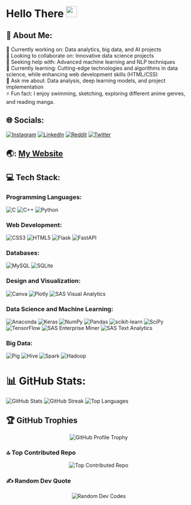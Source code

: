
<h1>
  Hello There
  <img src="https://media.giphy.com/media/hvRJCLFzcasrR4ia7z/giphy.gif" width="30px"/>
</h1>


## 💫 About Me:
🔭 Currently working on: Data analytics, big data, and AI projects<br>
👯 Looking to collaborate on: Innovative data science projects<br>
🤝 Seeking help with: Advanced machine learning and NLP techniques<br>
🌱 Currently learning: Cutting-edge technologies and algorithms in data science, while enhancing web development skills (HTML/CSS)<br>
💬 Ask me about: Data analysis, deep learning models, and project implementation<br>
⚡ Fun fact: I enjoy swimming, sketching, exploring different anime genres, and reading manga.

## 🌐 Socials:
[![Instagram](https://img.shields.io/badge/Instagram-%23E4405F.svg?logo=Instagram&logoColor=white)](https://instagram.com/absterjr)
[![LinkedIn](https://img.shields.io/badge/LinkedIn-%230077B5.svg?logo=linkedin&logoColor=white)](https://linkedin.com/in/absterjr)
[![Reddit](https://img.shields.io/badge/Reddit-%23FF4500.svg?logo=Reddit&logoColor=white)](https://reddit.com/user/absterjr)
[![Twitter](https://img.shields.io/badge/Twitter-%231DA1F2.svg?logo=Twitter&logoColor=white)](https://twitter.com/AbsterJr)

## 🌏: [My Website](https://iamaryaman.tech)

## 💻 Tech Stack:
### Programming Languages:
![C](https://img.shields.io/badge/c-%2300599C.svg?style=plastic&logo=c&logoColor=white)
![C++](https://img.shields.io/badge/c++-%2300599C.svg?style=plastic&logo=c%2B%2B&logoColor=white)
![Python](https://img.shields.io/badge/python-3670A0?style=plastic&logo=python&logoColor=ffdd54)

### Web Development:
![CSS3](https://img.shields.io/badge/css3-%231572B6.svg?style=plastic&logo=css3&logoColor=white)
![HTML5](https://img.shields.io/badge/html5-%23E34F26.svg?style=plastic&logo=html5&logoColor=white)
![Flask](https://img.shields.io/badge/flask-%23000.svg?style=plastic&logo=flask&logoColor=white)
![FastAPI](https://img.shields.io/badge/FastAPI-005571?style=plastic&logo=fastapi)

### Databases:
![MySQL](https://img.shields.io/badge/mysql-%2300f.svg?style=plastic&logo=mysql&logoColor=white)
![SQLite](https://img.shields.io/badge/sqlite-%2307405e.svg?style=plastic&logo=sqlite&logoColor=white)

### Design and Visualization:
![Canva](https://img.shields.io/badge/Canva-%2300C4CC.svg?style=plastic&logo=Canva&logoColor=white)
![Plotly](https://img.shields.io/badge/Plotly-%233F4F75.svg?style=plastic&logo=plotly&logoColor=white)
![SAS Visual Analytics](https://img.shields.io/badge/SAS%20Visual%20Analytics-%23CC6699.svg?style=plastic&logo=SAS&logoColor=white)

### Data Science and Machine Learning:
![Anaconda](https://img.shields.io/badge/Anaconda-%2344A833.svg?style=plastic&logo=anaconda&logoColor=white)
![Keras](https://img.shields.io/badge/Keras-%23D00000.svg?style=plastic&logo=Keras&logoColor=white)
![NumPy](https://img.shields.io/badge/numpy-%23013243.svg?style=plastic&logo=numpy&logoColor=white)
![Pandas](https://img.shields.io/badge/pandas-%23150458.svg?style=plastic&logo=pandas&logoColor=white)
![scikit-learn](https://img.shields.io/badge/scikit--learn-%23F7931E.svg?style=plastic&logo=scikit-learn&logoColor=white)
![SciPy](https://img.shields.io/badge/SciPy-%230C55A5.svg?style=plastic&logo=scipy&logoColor=white)
![TensorFlow](https://img.shields.io/badge/TensorFlow-%23FF6F00.svg?style=plastic&logo=TensorFlow&logoColor=white)
![SAS Enterprise Miner](https://img.shields.io/badge/SAS%20Enterprise%20Miner-%23322F8D.svg?style=plastic&logo=SAS&logoColor=white)
![SAS Text Analytics](https://img.shields.io/badge/SAS%20Text%20Analytics-%23006699.svg?style=plastic&logo=SAS&logoColor=white)

### Big Data:
![Pig](https://img.shields.io/badge/Pig-%23F37621.svg?style=plastic&logo=apache%20pig&logoColor=white)
![Hive](https://img.shields.io/badge/Hive-%23FDEE21.svg?style=plastic&logo=apache%20hive&logoColor=black)
![Spark](https://img.shields.io/badge/Spark-%23E25A1C.svg?style=plastic&logo=apache%20spark&logoColor=white)
![Hadoop](https://img.shields.io/badge/Hadoop-%23FABC2A.svg?style=plastic&logo=apache%20hadoop&logoColor=white)


# 📊 GitHub Stats:
  <img src="https://github-readme-stats.vercel.app/api?username=absterjr&theme=dracula&hide_border=true&include_all_commits=true&count_private=true" alt="GitHub Stats" />
  <img src="https://github-readme-streak-stats.herokuapp.com/?user=absterjr&theme=dracula&hide_border=true" alt="GitHub Streak" />
   <img src="https://github-readme-stats.vercel.app/api/top-langs/?username=absterjr&theme=dracula&hide_border=true&include_all_commits=true&count_private=true&layout=compact" alt="Top Languages" />


## 🏆 GitHub Trophies
<div align="center">
  <img src="https://github-profile-trophy.vercel.app/?username=absterjr&theme=dracula&no-frame=true&no-bg=false&margin-w=4&rank=SECRET,AAA,AA,A,B,C" alt="GitHub Profile Trophy" />
</div>



### 🔝 Top Contributed Repo
<div align="center">
  <img src="https://github-contributor-stats.vercel.app/api?username=absterjr&limit=5&theme=dracula&combine_all_yearly_contributions=true" alt="Top Contributed Repo" />
</div>

### ✍️ Random Dev Quote
<div align="center">
  <img src="https://quotes-github-readme.vercel.app/api?type=horizontal&theme=radical" alt="Random Dev Codes" />
</div>



<!-- Proudly created with GPRM ( https://gprm.itsvg.in ) -->

